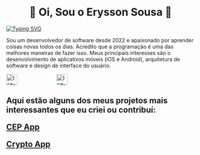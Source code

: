 <h1 align="center" >👋 Oi, Sou o Erysson Sousa 👀</h1>

[![Typing SVG](https://readme-typing-svg.demolab.com?font=Fira+Code&pause=1000&center=true&width=435&lines=Flutter+Developer)](https://git.io/typing-svg)

Sou um desenvolvedor de software desde 2022 e apaixonado por aprender coisas novas todos os dias. Acredito que a programação é uma das melhores maneiras de fazer isso. Meus principais interesses são o desenvolvimento de aplicativos móveis (iOS e Android), arquitetura de software e design de interface do usuário.


<div style="display: inline-block;">
  <img align="center" alt="Ice-Flutter" height="30" width="30" src="https://cdn.jsdelivr.net/gh/devicons/devicon/icons/flutter/flutter-original.svg" style="margin-right: 100px"/>
  <img align="center" alt="Ice-Dart" height="30" width="30" src="https://cdn.jsdelivr.net/gh/devicons/devicon/icons/dart/dart-original.svg" style="margin-right: 10px"/>
</div>

          
                 
<h2 Meus principais projetos 🚀 </h2>
Aqui estão alguns dos meus projetos mais interessantes que eu criei ou contribuí:


<a href="https://github.com/icesousa/cep_app1" target="_new"><strong>CEP App</strong></a>

<a href="https://github.com/icesousa/Crypto_App" target="_new"><strong>Crypto App</strong></a>


